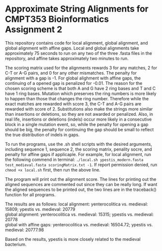# Approximate String Alignments for CMPT353 Bioinformatics Assignment 2

This repository contains code for local alignment, global alignment, and global alignment with affine gaps. Local and global alignments take approximately 75 seconds to run on any two of the three .fasta files in the repository, and affine takes approximately two minutes to run. 

The scoring matrix used for the alignments rewards 3 for any matches, 2 for C-T or A-G pairs, and 0 for any other mismatches. The penalty for alignment with a gap is -1. For global alighment with affine gaps, the continuing of a opened gap is penalized for -0.01. The reason for the chosen scoring scheme is that both A and G have 2 ring bases and T and C have 1 ring bases. Mutation which preserves the ring numbers is more likely to happen than those that changes the ring number. Therefore while the exact matches are rewarded with score 3, the C-T and A-G pairs are rewarded with score of 2. Substitutions also make the strings more similar than insertions or deletions, so they are not awarded or penalized. Also, in real life, insertions or deletions (indels) occur more likely in a consecutive block in a single mutation event, so, while the penalty for opening a gap should be big, the penalty for continuing the gap should be small to reflect the true distribution of indels in gaps. 

To run the programs, use the .sh shell scripts with the desired arguments, including sequence 1, sequence 2, the scoring matrix, penality socre, and penalty for affine gaps if applicaple. For example, for local alignment, run the following commend in terminal: `./local.sh ypestis_modern.fasta test_medieval.fasta scoringMatrix.txt -1`. If report permission denied, run `chmod +x local.sh` first, then run the above line. 

The program will print out the alignment score. The lines for printing out the aligned sequences are commented out since they can be really long. If want the aligned sequences to be printed out, the two lines are in the traceback() function for all programs. 

The results are as follows:
local alignment: yenterocolitica vs. medieval: 15809; ypestis vs. medieval: 20779  
global alignment: yenterocolitica vs. medieval: 15315; ypestis vs. medieval: 20778  
global with affine gaps: yenterocolitica vs. medieval: 16504.72; ypestis vs. medieval: 20777.98

Based on the results, ypestis is more closely related to the medieval bacterium. 

